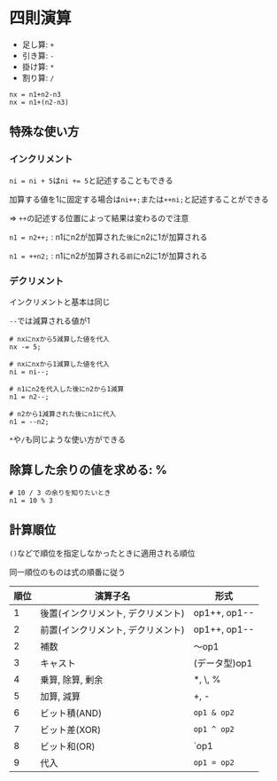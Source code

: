 # 四則演算
- 足し算: `+`
- 引き算: `-`
- 掛け算: `*`
- 割り算: `/`

```
nx = n1+n2-n3
nx = n1+(n2-n3)
```

## 特殊な使い方

### インクリメント
`ni = ni + 5`は`ni += 5`と記述することもできる

加算する値を1に固定する場合は`ni++;`または`++ni;`と記述することができる

=> `++`の記述する位置によって結果は変わるので注意

`n1 = n2++;` : n1にn2が加算された`後`にn2に1が加算される

`n1 = ++n2;` : n1にn2が加算される`前`にn2に1が加算される

### デクリメント
インクリメントと基本は同じ

`--`では減算される値が1

```
# nxにnxから5減算した値を代入
nx -= 5;

# nxにnxから1減算した値を代入
ni = ni--;

# n1にn2を代入した後にn2から1減算
n1 = n2--;

# n2から1減算された後にn1に代入
n1 = --n2;
```

`*`や`/`も同じような使い方ができる

## 除算した余りの値を求める: %
```
# 10 / 3 の余りを知りたいとき
n1 = 10 % 3
```

## 計算順位
`()`などで順位を指定しなかったときに適用される順位

同一順位のものは式の順番に従う

| 順位 | 演算子名 | 形式 |
|------|----------|------|
| 1    |後置(インクリメント, デクリメント) | op1++, op1--  |
| 2    |前置(インクリメント, デクリメント) | op1++, op1--  |
| 2    |補数                               | 〜op1         |
| 3    |キャスト                           | (データ型)op1 |
| 4    |乗算, 除算, 剰余                   | \*, \\, \%    |
| 5    |加算, 減算                         | +, -          |
| 6    |ビット積(AND)                      | `op1 & op2`   |
| 7    |ビット差(XOR)                      | `op1 ^ op2`   |
| 8    |ビット和(OR)                       | `op1 | op2`   |
| 9    |代入                               | `op1 = op2`   |


